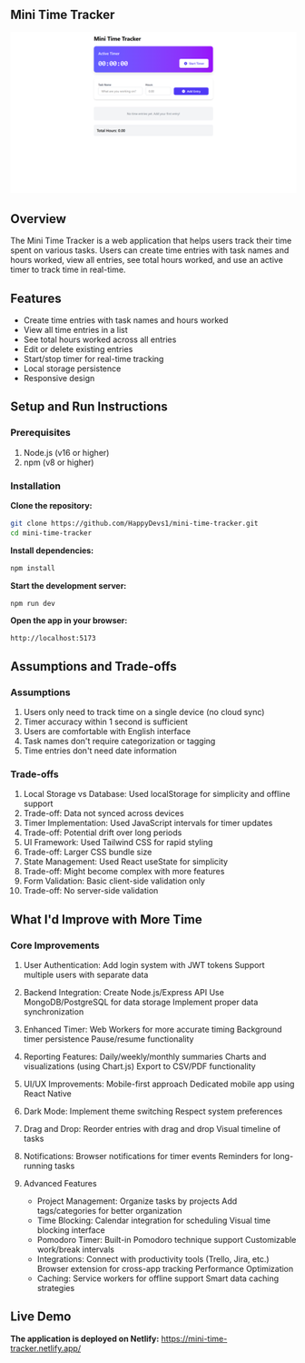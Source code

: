 ## Mini Time Tracker
![image alt](https://github.com/HappyDevs1/mini-time-tracker/blob/main/Screenshot%20(286).png?raw=true)

## Overview
The Mini Time Tracker is a web application that helps users track their time spent on various tasks. Users can create time entries with task names and hours worked, view all entries, see total hours worked, and use an active timer to track time in real-time.

## Features
- Create time entries with task names and hours worked
- View all time entries in a list
- See total hours worked across all entries
- Edit or delete existing entries
- Start/stop timer for real-time tracking
- Local storage persistence
- Responsive design

## Setup and Run Instructions
### Prerequisites
1. Node.js (v16 or higher)
2. npm (v8 or higher)

### Installation
**Clone the repository:**
```bash
git clone https://github.com/HappyDevs1/mini-time-tracker.git
cd mini-time-tracker
```
**Install dependencies:**
```bash
npm install
```
**Start the development server:**
```bash
npm run dev
```
**Open the app in your browser:**

```text
http://localhost:5173
```

## Assumptions and Trade-offs
### Assumptions
1. Users only need to track time on a single device (no cloud sync)
2. Timer accuracy within 1 second is sufficient
3. Users are comfortable with English interface
4. Task names don't require categorization or tagging
5. Time entries don't need date information

### Trade-offs
1. Local Storage vs Database:
   Used localStorage for simplicity and offline support
2. Trade-off: Data not synced across devices
3. Timer Implementation:
   Used JavaScript intervals for timer updates
4. Trade-off: Potential drift over long periods
5. UI Framework:
   Used Tailwind CSS for rapid styling
6. Trade-off: Larger CSS bundle size
7. State Management:
   Used React useState for simplicity
8. Trade-off: Might become complex with more features
9. Form Validation:
   Basic client-side validation only
10. Trade-off: No server-side validation

## What I'd Improve with More Time
### Core Improvements
1. User Authentication:
  Add login system with JWT tokens
  Support multiple users with separate data
2. Backend Integration:
  Create Node.js/Express API
  Use MongoDB/PostgreSQL for data storage
  Implement proper data synchronization
3. Enhanced Timer:
  Web Workers for more accurate timing
  Background timer persistence
  Pause/resume functionality
4. Reporting Features:
  Daily/weekly/monthly summaries
  Charts and visualizations (using Chart.js)
  Export to CSV/PDF functionality
5. UI/UX Improvements:
   Mobile-first approach
   Dedicated mobile app using React Native
6. Dark Mode:
   Implement theme switching
   Respect system preferences
7. Drag and Drop:
   Reorder entries with drag and drop
   Visual timeline of tasks
8. Notifications:
   Browser notifications for timer events
   Reminders for long-running tasks

6. Advanced Features
   - Project Management:
      Organize tasks by projects
      Add tags/categories for better organization
   - Time Blocking:
      Calendar integration for scheduling
      Visual time blocking interface
   - Pomodoro Timer:
      Built-in Pomodoro technique support
      Customizable work/break intervals
   - Integrations:
      Connect with productivity tools (Trello, Jira, etc.)
      Browser extension for cross-app tracking
      Performance Optimization
   - Caching:
      Service workers for offline support
      Smart data caching strategies

## Live Demo
**The application is deployed on Netlify:**
https://mini-time-tracker.netlify.app/
